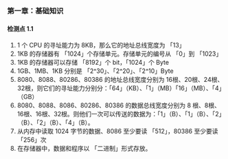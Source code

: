 ### 第一章：基础知识

#### 检测点 1.1

1. 1 个 CPU 的寻址能力为 8KB，那么它的地址总线宽度为 「13」
2. 1KB 的存储器有 「1024」个存储单元。存储单元的编号从 「0」到 「1023」
3. 1KB 的存储器可以存储 「8192」个 bit，「1024」个 Byte
4. 1GB、1MB、1KB 分别是 「2^30」、「2^20」、「2^10」Byte
5. 8080、8088、80286、80386 的地址总线宽度分别为 16根、20根、24根、32根，则它们的寻址能力分别分：「64」（KB）、「1」（MB）「16」（MB）、「4」（GB）
6. 8080、8088、8086、80286、80386 的数据总线宽度分别为 8 根、8根、16根、16根、32根。则他们一次可以传送的数据为：「1」（B）、「1」（B）、「2」（B）、「2」（B）、「4」（B）。
7. 从内存中读取 1024 字节的数据、8086 至少要读 「512」，80386 至少要读 「256」次
8. 在存储器中，数据和程序以 「二进制」形式存放。
